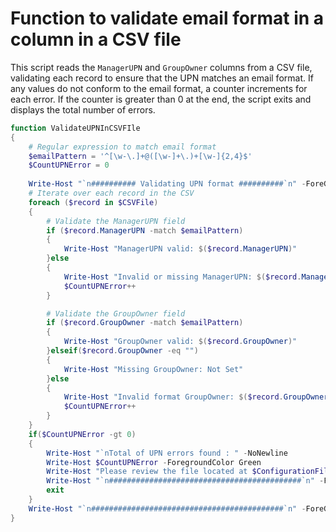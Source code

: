 # Function to validate email format in a column in a CSV file

This script reads the `ManagerUPN` and `GroupOwner` columns from a CSV file, validating each record to ensure that the UPN matches an email format. If any values do not conform to the email format, a counter increments for each error. If the counter is greater than 0 at the end, the script exits and displays the total number of errors.

```powershell
function ValidateUPNInCSVFIle
{
    # Regular expression to match email format
    $emailPattern = '^[\w-\.]+@([\w-]+\.)+[\w-]{2,4}$'
	$CountUPNError = 0
	
	Write-Host "`n########## Validating UPN format ##########`n" -ForeGroundColor DarkYellow
    # Iterate over each record in the CSV
    foreach ($record in $CSVFile) 
	{
        # Validate the ManagerUPN field
        if ($record.ManagerUPN -match $emailPattern)
		{
            Write-Host "ManagerUPN valid: $($record.ManagerUPN)"
        }else
		{
            Write-Host "Invalid or missing ManagerUPN: $($record.ManagerUPN)"
			$CountUPNError++
        }

        # Validate the GroupOwner field
        if ($record.GroupOwner -match $emailPattern)
		{
            Write-Host "GroupOwner valid: $($record.GroupOwner)"
        }elseif($record.GroupOwner -eq "")
		{
            Write-Host "Missing GroupOwner: Not Set"
        }else 
		{
            Write-Host "Invalid format GroupOwner: $($record.GroupOwner)"
			$CountUPNError++
        }
    }
	if($CountUPNError -gt 0)
	{
		Write-Host "`nTotal of UPN errors found : " -NoNewline
		Write-Host $CountUPNError -ForegroundColor Green
		Write-Host "Please review the file located at $ConfigurationFile and validate the UPNs added to the file."
		Write-Host "`n###########################################`n" -ForeGroundColor DarkYellow
		exit
	}
	Write-Host "`n###########################################`n" -ForeGroundColor DarkYellow
}
```
